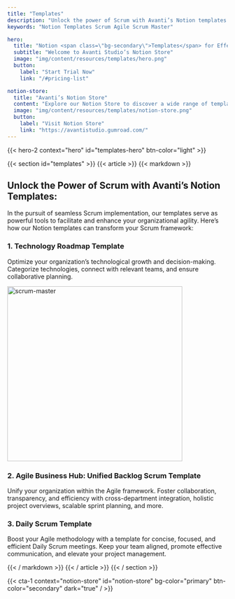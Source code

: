 ```yaml
---
title: "Templates"
description: "Unlock the power of Scrum with Avanti’s Notion templates."
keywords: "Notion Templates Scrum Agile Scrum Master"

hero:
  title: "Notion <span class=\"bg-secondary\">Templates</span> for Effective Scrum Implementation"
  subtitle: "Welcome to Avanti Studio’s Notion Store"
  image: "img/content/resources/templates/hero.png"
  button:
    label: "Start Trial Now"
    link: "/#pricing-list"

notion-store:
  title: "Avanti’s Notion Store"
  content: "Explore our Notion Store to discover a wide range of templates designed to enhance your productivity"
  image: "img/content/resources/templates/notion-store.png"
  button:
    label: "Visit Notion Store"
    link: "https://avantistudio.gumroad.com/"
---
```


{{< hero-2 context="hero" id="templates-hero" btn-color="light" >}}

{{< section id="templates" >}}
{{< article >}}
{{< markdown >}}

## Unlock the Power of Scrum with Avanti’s Notion Templates:

In the pursuit of seamless Scrum implementation, our templates serve as powerful tools to facilitate and enhance your
organizational agility. Here’s how our Notion templates can transform your Scrum framework:

### 1. Technology Roadmap Template

Optimize your organization’s technological growth and decision-making. Categorize technologies, connect with relevant
teams, and ensure collaborative planning.

<img alt="scrum-master" src="/img/content/resources/templates/technology-roadmap.png" style="height: 400px" class="image-right" />

### 2. Agile Business Hub: Unified Backlog Scrum Template

Unify your organization within the Agile framework. Foster collaboration, transparency, and efficiency with
cross-department integration, holistic project overviews, scalable sprint planning, and more.

### 3. Daily Scrum Template

Boost your Agile methodology with a template for concise, focused, and efficient Daily Scrum meetings. Keep your team
aligned, promote effective communication, and elevate your project management.

{{< / markdown >}}
{{< / article >}}
{{< / section >}}

{{< cta-1 context="notion-store" id="notion-store" bg-color="primary" btn-color="secondary" dark="true" / >}}
